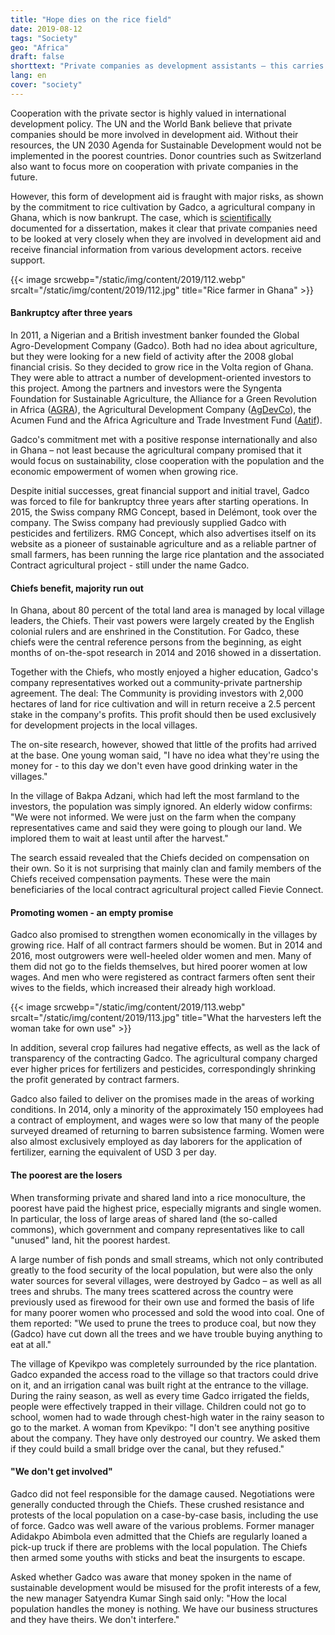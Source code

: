 ```yaml
---
title: "Hope dies on the rice field"
date: 2019-08-12
tags: "Society"
geo: "Africa"
draft: false
shorttext: "Private companies as development assistants – this carries great risks. Case study of a Swiss agricultural company in Ghana."
lang: en
cover: "society"
---
```


Cooperation with the private sector is highly valued in international development policy. The UN and the World Bank believe that private companies should be more involved in development aid. Without their resources, the UN 2030 Agenda for Sustainable Development would not be implemented in the poorest countries. Donor countries such as Switzerland also want to focus more on cooperation with private companies in the future.

However, this form of development aid is fraught with major risks, as shown by the commitment to rice cultivation by Gadco, a agricultural company in Ghana, which is now bankrupt. The case, which is [scientifically](https://www.anthro.unibe.ch/ueber_uns/world_commons_week/index_ger.html "GHANA: Institutional change, gender and power relations. Case study of a ‘best practice’ large-scale land acquisition in Ghana.") documented for a dissertation, makes it clear that private companies need to be looked at very closely when they are involved in development aid and receive financial information from various development actors. receive support.

{{< image srcwebp="/static/img/content/2019/112.webp" srcalt="/static/img/content/2019/112.jpg" title="Rice farmer in Ghana" >}}

#### Bankruptcy after three years

In 2011, a Nigerian and a British investment banker founded the Global Agro-Development Company (Gadco). Both had no idea about agriculture, but they were looking for a new field of activity after the 2008 global financial crisis. So they decided to grow rice in the Volta region of Ghana. They were able to attract a number of development-oriented investors to this project. Among the partners and investors were the Syngenta Foundation for Sustainable Agriculture, the Alliance for a Green Revolution in Africa ([AGRA](https://en.wikipedia.org/wiki/Alliance_for_a_Green_Revolution_in_Africa "Alliance for a Green Revolution in Africa")), the Agricultural Development Company ([AgDevCo](https://en.wikipedia.org/wiki/AgDevCo "AgDevCo")), the Acumen Fund and the Africa Agriculture and Trade Investment Fund ([Aatif](https://www.aatif.lu/home.html "Africa Agriculture and Trade Investment Fund")).

Gadco's commitment met with a positive response internationally and also in Ghana – not least because the agricultural company promised that it would focus on sustainability, close cooperation with the population and the economic empowerment of women when growing rice.

Despite initial successes, great financial support and initial travel, Gadco was forced to file for bankruptcy three years after starting operations. In 2015, the Swiss company RMG Concept, based in Delémont, took over the company. The Swiss company had previously supplied Gadco with pesticides and fertilizers. RMG Concept, which also advertises itself on its website as a pioneer of sustainable agriculture and as a reliable partner of small farmers, has been running the large rice plantation and the associated Contract agricultural project - still under the name Gadco.

#### Chiefs benefit, majority run out

In Ghana, about 80 percent of the total land area is managed by local village leaders, the Chiefs. Their vast powers were largely created by the English colonial rulers and are enshrined in the Constitution. For Gadco, these chiefs were the central reference persons from the beginning, as eight months of on-the-spot research in 2014 and 2016 showed in a dissertation.

Together with the Chiefs, who mostly enjoyed a higher education, Gadco's company representatives worked out a community-private partnership agreement. The deal: The Community is providing investors with 2,000 hectares of land for rice cultivation and will in return receive a 2.5 percent stake in the company's profits. This profit should then be used exclusively for development projects in the local villages.

The on-site research, however, showed that little of the profits had arrived at the base. One young woman said, "I have no idea what they're using the money for - to this day we don't even have good drinking water in the villages."

In the village of Bakpa Adzani, which had left the most farmland to the investors, the population was simply ignored. An elderly widow confirms: "We were not informed. We were just on the farm when the company representatives came and said they were going to plough our land. We implored them to wait at least until after the harvest."

The search essaid revealed that the Chiefs decided on compensation on their own. So it is not surprising that mainly clan and family members of the Chiefs received compensation payments. These were the main beneficiaries of the local contract agricultural project called Fievie Connect.

#### Promoting women - an empty promise

Gadco also promised to strengthen women economically in the villages by growing rice. Half of all contract farmers should be women. But in 2014 and 2016, most outgrowers were well-heeled older women and men. Many of them did not go to the fields themselves, but hired poorer women at low wages. And men who were registered as contract farmers often sent their wives to the fields, which increased their already high workload.

{{< image srcwebp="/static/img/content/2019/113.webp" srcalt="/static/img/content/2019/113.jpg" title="What the harvesters left the woman take for own use" >}}

In addition, several crop failures had negative effects, as well as the lack of transparency of the contracting Gadco. The agricultural company charged ever higher prices for fertilizers and pesticides, correspondingly shrinking the profit generated by contract farmers. 

Gadco also failed to deliver on the promises made in the areas of working conditions. In 2014, only a minority of the approximately 150 employees had a contract of employment, and wages were so low that many of the people surveyed dreamed of returning to barren subsistence farming. Women were also almost exclusively employed as day laborers for the application of fertilizer, earning the equivalent of USD 3 per day.

#### The poorest are the losers

When transforming private and shared land into a rice monoculture, the poorest have paid the highest price, especially migrants and single women. In particular, the loss of large areas of shared land (the so-called commons), which government and company representatives like to call "unused" land, hit the poorest hardest.

A large number of fish ponds and small streams, which not only contributed greatly to the food security of the local population, but were also the only water sources for several villages, were destroyed by Gadco – as well as all trees and shrubs. The many trees scattered across the country were previously used as firewood for their own use and formed the basis of life for many poorer women who processed and sold the wood into coal. One of them reported: "We used to prune the trees to produce coal, but now they (Gadco) have cut down all the trees and we have trouble buying anything to eat at all."

The village of Kpevikpo was completely surrounded by the rice plantation. Gadco expanded the access road to the village so that tractors could drive on it, and an irrigation canal was built right at the entrance to the village. During the rainy season, as well as every time Gadco irrigated the fields, people were effectively trapped in their village. Children could not go to school, women had to wade through chest-high water in the rainy season to go to the market. A woman from Kpevikpo: "I don't see anything positive about the company. They have only destroyed our country. We asked them if they could build a small bridge over the canal, but they refused."

#### "We don't get involved"

Gadco did not feel responsible for the damage caused. Negotiations were generally conducted through the Chiefs. These crushed resistance and protests of the local population on a case-by-case basis, including the use of force. Gadco was well aware of the various problems. Former manager Adidakpo Abimbola even admitted that the Chiefs are regularly loaned a pick-up truck if there are problems with the local population. The Chiefs then armed some youths with sticks and beat the insurgents to escape.

Asked whether Gadco was aware that money spoken in the name of sustainable development would be misused for the profit interests of a few, the new manager Satyendra Kumar Singh said only: "How the local population handles the money is nothing. We have our business structures and they have theirs. We don't interfere."
